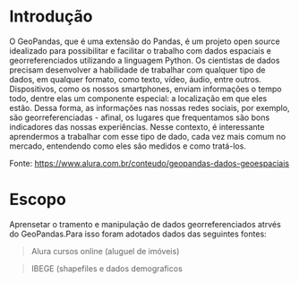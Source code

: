 # Introdução

O GeoPandas, que é uma extensão do Pandas, é um projeto open source idealizado para possibilitar e facilitar o trabalho com dados espaciais e georreferenciados utilizando a linguagem Python.
Os cientistas de dados precisam desenvolver a habilidade de trabalhar com qualquer tipo de dados, em qualquer formato, como texto, vídeo, áudio, entre outros. Dispositivos, como os nossos smartphones, enviam informações o tempo todo, dentre elas um componente especial: a localização em que eles estão. Dessa forma, as informações nas nossas redes sociais, por exemplo, são georreferenciadas - afinal, os lugares que frequentamos são bons indicadores das nossas experiências.
Nesse contexto, é interessante aprendermos a trabalhar com esse tipo de dado, cada vez mais comum no mercado, entendendo como eles são medidos e como tratá-los.

Fonte: https://www.alura.com.br/conteudo/geopandas-dados-geoespaciais

# Escopo

Aprensetar o tramento e manipulação de dados georreferenciados atrvés do GeoPandas.Para isso foram adotados dados das seguintes fontes:

> Alura cursos online (aluguel de imóveis)

> IBEGE (shapefiles e dados demograficos
